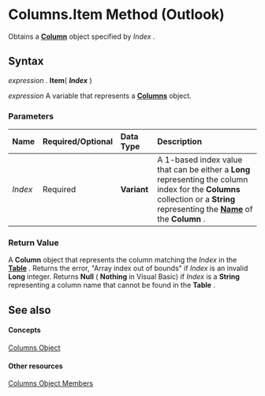 
# Columns.Item Method (Outlook)

Obtains a  **[Column](b7eb6916-2d80-57c3-2077-47a2a4c73185.md)** object specified by _Index_ .


## Syntax

 _expression_ . **Item**( **_Index_** )

 _expression_ A variable that represents a **[Columns](628bf0cf-4ee8-5e5c-09d7-89d7adf256ca.md)** object.


### Parameters



|**Name**|**Required/Optional**|**Data Type**|**Description**|
|:-----|:-----|:-----|:-----|
| _Index_|Required| **Variant**|A 1-based index value that can be either a  **Long** representing the column index for the **Columns** collection or a **String** representing the **[Name](e69a8a53-d348-2147-28cf-d41ea80bba61.md)** of the **Column** .|

### Return Value

 A **Column** object that represents the column matching the _Index_ in the **[Table](0affaafd-93fe-227a-acee-e09a86cadc20.md)** . Returns the error, "Array index out of bounds" if _Index_ is an invalid **Long** integer. Returns **Null** ( **Nothing** in Visual Basic) if _Index_ is a **String** representing a column name that cannot be found in the **Table** .


## See also


#### Concepts


[Columns Object](628bf0cf-4ee8-5e5c-09d7-89d7adf256ca.md)
#### Other resources


[Columns Object Members](dac88ab6-44f9-87c9-cd71-e8c6beee2b69.md)
